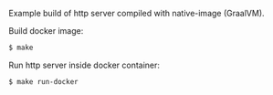 Example build of http server compiled with native-image (GraalVM).

Build docker image:
```sh
$ make
```

Run http server inside docker container:
```sh
$ make run-docker
```